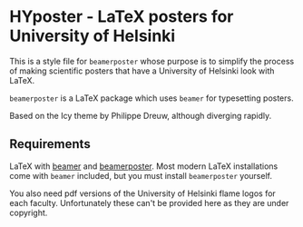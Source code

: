 # HYposter - LaTeX posters for University of Helsinki

This is a style file for `beamerposter` whose purpose is to simplify the process
of making scientific posters that have a University of Helsinki look with LaTeX.

`beamerposter` is a LaTeX package which uses `beamer` for typesetting posters.

Based on the Icy theme by Philippe Dreuw, although diverging rapidly.

## Requirements

LaTeX with [beamer] and [beamerposter]. Most modern LaTeX installations come with
`beamer` included, but you must install `beamerposter` yourself.

You also need pdf versions of the University of Helsinki flame logos for each
faculty. Unfortunately these can't be provided here as they are under copyright.

[beamer]: https://bitbucket.org/rivanvx/beamer/wiki/Home
[beamerposter]: http://www-i6.informatik.rwth-aachen.de/~dreuw/latexbeamerposter.php
